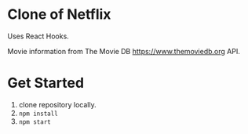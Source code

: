 # Clone of Netflix

Uses React Hooks.

Movie information from The Movie DB https://www.themoviedb.org API.

# Get Started

1. clone repository locally.
2. `npm install`
3. `npm start`
